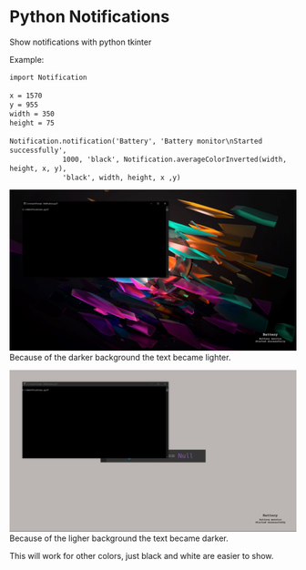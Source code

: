 # Python Notifications
 Show notifications with python tkinter

Example:
```
import Notification

x = 1570
y = 955
width = 350
height = 75

Notification.notification('Battery', 'Battery monitor\nStarted successfully',
             1000, 'black', Notification.averageColorInverted(width, height, x, y),
             'black', width, height, x ,y)
```
![Dark background](https://github.com/IntrovertedCoder/Python-Notifications/blob/master/Dark%20background%20test.png)
Because of the darker background the text became lighter.

![Light background](https://github.com/IntrovertedCoder/Python-Notifications/blob/master/Light%20background%20test.png)
Because of the ligher background the text became darker.

This will work for other colors, just black and white are easier to show.
